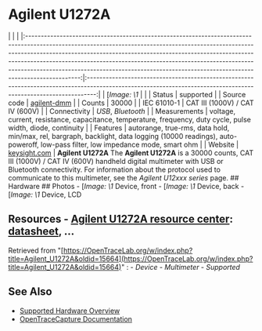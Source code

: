 # Agilent U1272A
| | | |:-----------------------------------------------------------------------------------------------------------------------------------------------------------------------------------------------------------------------------------------------------------------------------------------------------------------------------------------------------------------------------------------------------------------------:|:---------------------------------------------------------------------------------------------------------------------------------------------------------------:| | [*Image: \1* | | | Status | supported | | Source code | [agilent-dmm](http://github.com/OpenTraceLab/?p=OpenTraceCapture.git;a=tree;f=src/hardware/agilent-dmm) | | Counts | 30000 | | IEC 61010-1 | CAT III (1000V) / CAT IV (600V) | | Connectivity | *USB*, *Bluetooth* | | Measurements | voltage, current, resistance, capacitance, temperature, frequency, duty cycle, pulse width, diode, continuity | | Features | autorange, true-rms, data hold, min/max, rel, bargraph, backlight, data logging (10000 readings), auto-poweroff, low-pass filter, low impedance mode, smart ohm | | Website | [keysight.com](https://www.keysight.com/de/pdx-2882338-pn-U1272A/handheld-digital-multimeter-4-digit-ip54) | **Agilent U1272A** The **Agilent U1272A** is a 30000 counts, CAT III (1000V) / CAT IV (600V) handheld digital multimeter with USB or Bluetooth connectivity. For information about the protocol used to communicate to this multimeter, see the *Agilent U12xxx series* page. ## Hardware ## Photos \-
[*Image: \1*
Device, front
\-
[*Image: \1*
Device, back
\-
[*Image: \1*
Device, LCD
## Resources \- [Agilent U1272A resource center](https://www.keysight.com/de/pdx-2882338-pn-U1272A/handheld-digital-multimeter-4-digit-ip54?pm=rsc): [datasheet](https://literature.cdn.keysight.com/litweb/pdf/5990-6425EN.pdf), ...
Retrieved from "[https://OpenTraceLab.org/w/index.php?title=Agilent_U1272A&oldid=15664](https://OpenTraceLab.org/w/index.php?title=Agilent_U1272A&oldid=15664)"
: \- *Device* \- *Multimeter* \- *Supported*
## See Also
- [Supported Hardware Overview](../supported-hardware.md)
- [OpenTraceCapture Documentation](../../opentracecapture/overview.md)
